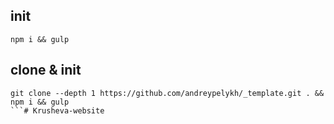 ## init
```
npm i && gulp
```

## clone & init
```
git clone --depth 1 https://github.com/andreypelykh/_template.git . && npm i && gulp
```# Krusheva-website
